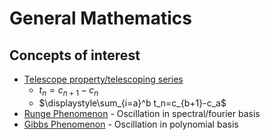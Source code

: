 # General Mathematics

## Concepts of interest

- [Telescope property/telescoping series](https://en.wikipedia.org/wiki/Telescoping_series)
  - $t_n=c_{n+1}-c_n$
  - $\displaystyle\sum_{i=a}^b t_n=c_{b+1}-c_a$
- [Runge Phenomenon](https://en.wikipedia.org/wiki/Runge%27s_phenomenon) - Oscillation in spectral/fourier basis
- [Gibbs Phenomenon](https://en.wikipedia.org/wiki/Gibbs_phenomenon) - Oscillation in polynomial basis
